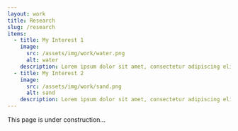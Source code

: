 ```yaml
---
layout: work
title: Research
slug: /research
items:
  - title: My Interest 1
    image:
      src: /assets/img/work/water.png
      alt: water
    description: Lorem ipsum dolor sit amet, consectetur adipiscing elit, sed do eiusmod tempor incididunt ut labore et dolore magna aliqua. Ut enim ad minim veniam, quis nostrud exercitation ullamco laboris nisi ut aliquip ex ea commodo consequat.
  - title: My Interest 2
    image:
      src: /assets/img/work/sand.png
      alt: sand
    description: Lorem ipsum dolor sit amet, consectetur adipiscing elit, sed do eiusmod tempor incididunt ut labore et dolore magna aliqua. Ut enim ad minim veniam, quis nostrud exercitation ullamco laboris nisi ut aliquip ex ea commodo consequat. Duis aute irure dolor in reprehenderit in voluptate velit esse cillum dolore eu fugiat nulla pariatur.
---
```


This page is under construction...
<br />
<br />
